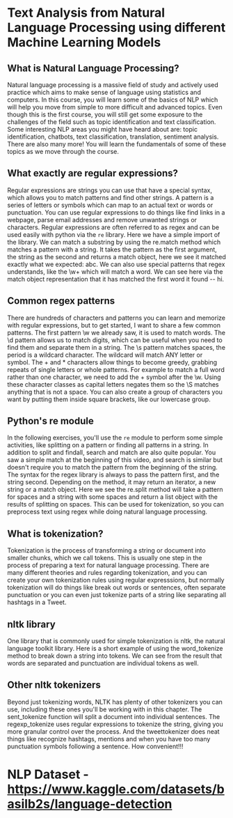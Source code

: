 # Text Analysis from Natural Language Processing using different Machine Learning Models


## What is Natural Language Processing?
Natural language processing is a massive field of study and actively used practice which aims to make sense of language using statistics and computers. In this course, you will learn some of the basics of NLP which will help you move from simple to more difficult and advanced topics. Even though this is the first course, you will still get some exposure to the challenges of the field such as topic identification and text classification. Some interesting NLP areas you might have heard about are: topic identification, chatbots, text classification, translation, sentiment analysis. There are also many more! You will learn the fundamentals of some of these topics as we move through the course.

## What exactly are regular expressions?

Regular expressions are strings you can use that have a special syntax, which allows you to match patterns and find other strings. A pattern is a series of letters or symbols which can map to an actual text or words or punctuation. You can use regular expressions to do things like find links in a webpage, parse email addresses and remove unwanted strings or characters. Regular expressions are often referred to as regex and can be used easily with python via the `re` library. Here we have a simple import of the library. We can match a substring by using the re.match method which matches a pattern with a string. It takes the pattern as the first argument, the string as the second and returns a match object, here we see it matched exactly what we expected: abc. We can also use special patterns that regex understands, like the \w+ which will match a word. We can see here via the match object representation that it has matched the first word it found -- hi.

## Common regex patterns

There are hundreds of characters and patterns you can learn and memorize with regular expressions, but to get started, I want to share a few common patterns. The first pattern \w we already saw, it is used to match words. The \d pattern allows us to match digits, which can be useful when you need to find them and separate them in a string. The \s pattern matches spaces, the period is a wildcard character. The wildcard will match ANY letter or symbol. The + and * characters allow things to become greedy, grabbing repeats of single letters or whole patterns. For example to match a full word rather than one character, we need to add the + symbol after the \w. Using these character classes as capital letters negates them so the \S matches anything that is not a space. You can also create a group of characters you want by putting them inside square brackets, like our lowercase group.

## Python's re module

In the following exercises, you'll use the `re` module to perform some simple activities, like splitting on a pattern or finding all patterns in a string. In addition to split and findall, search and match are also quite popular. You saw a simple match at the beginning of this video, and search is similar but doesn't require you to match the pattern from the beginning of the string. The syntax for the regex library is always to pass the pattern first, and the string second. Depending on the method, it may return an iterator, a new string or a match object. Here we see the re.split method will take a pattern for spaces and a string with some spaces and return a list object with the results of splitting on spaces. This can be used for tokenization, so you can preprocess text using regex while doing natural language processing.

## What is tokenization?

Tokenization is the process of transforming a string or document into smaller chunks, which we call tokens. This is usually one step in the process of preparing a text for natural language processing. There are many different theories and rules regarding tokenization, and you can create your own tokenization rules using regular expresssions, but normally tokenization will do things like break out words or sentences, often separate punctuation or you can even just tokenize parts of a string like separating all hashtags in a Tweet.

## nltk library
One library that is commonly used for simple tokenization is nltk, the natural language toolkit library. Here is a short example of using the word_tokenize method to break down a string into tokens. We can see from the result that words are separated and punctuation are individual tokens as well.

## Other nltk tokenizers

Beyond just tokenizing words, NLTK has plenty of other tokenizers you can use, including these ones you'll be working with in this chapter. The sent_tokenize function will split a document into individual sentences. The regexp_tokenize uses regular expressions to tokenize the string, giving you more granular control over the process. And the tweettokenizer does neat things like recognize hashtags, mentions and when you have too many punctuation symbols following a sentence. How convenient!!!























# NLP Dataset - https://www.kaggle.com/datasets/basilb2s/language-detection
